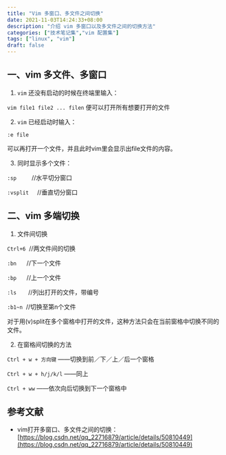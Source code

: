 ```yaml
---
title: "Vim 多窗口、多文件之间切换"
date: 2021-11-03T14:24:33+08:00
description: "介绍 vim 多窗口以及多文件之间的切换方法"
categories: ["技术笔记集","vim 配置集"]
tags: ["linux", "vim"]
draft: false
---
```


## 一、vim 多文件、多窗口

1.  `vim` 还没有启动的时候在终端里输入：

`vim file1 file2 ... filen` 便可以打开所有想要打开的文件

2. `vim` 已经启动时输入：

`:e file`

可以再打开一个文件，并且此时vim里会显示出file文件的内容。

3. 同时显示多个文件：

`:sp`         //水平切分窗口

`:vsplit`     //垂直切分窗口

## 二、vim 多端切换

1.  文件间切换

`Ctrl+6`  //两文件间的切换

`:bn`      //下一个文件

`:bp`      //上一个文件

`:ls`       //列出打开的文件，带编号

`:b1~n`  //切换至第n个文件

对于用(v)split在多个窗格中打开的文件，这种方法只会在当前窗格中切换不同的文件。

2. 在窗格间切换的方法

`Ctrl + w + 方向键` ——切换到前／下／上／后一个窗格

`Ctrl + w + h/j/k/l`  ——同上

`Ctrl + ww` ——依次向后切换到下一个窗格中

## 参考文献

- vim打开多窗口、多文件之间的切换：[https://blog.csdn.net/qq_22716879/article/details/50810449](https://blog.csdn.net/qq_22716879/article/details/50810449)